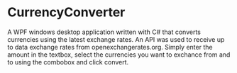 # CurrencyConverter
A WPF windows desktop application written with C# that converts currencies using the latest exchange rates.
An API was used to receive up to data exchange rates from openexchangerates.org.
Simply enter the amount in the textbox, select the currencies you want to exchance from and to using the combobox and click convert.
